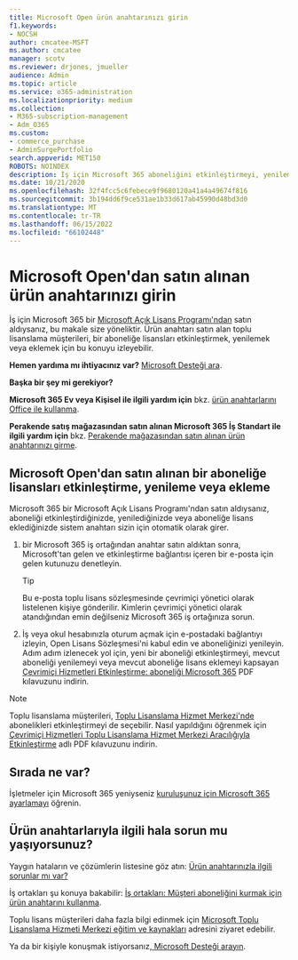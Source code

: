 ```yaml
---
title: Microsoft Open ürün anahtarınızı girin
f1.keywords:
- NOCSH
author: cmcatee-MSFT
ms.author: cmcatee
manager: scotv
ms.reviewer: drjones, jmueller
audience: Admin
ms.topic: article
ms.service: o365-administration
ms.localizationpriority: medium
ms.collection:
- M365-subscription-management
- Adm_O365
ms.custom:
- commerce_purchase
- AdminSurgePortfolio
search.appverid: MET150
ROBOTS: NOINDEX
description: İş için Microsoft 365 aboneliğini etkinleştirmeyi, yenilemeyi veya lisans eklemeyi öğrenin.
ms.date: 10/21/2020
ms.openlocfilehash: 32f4fcc5c6febece9f9680120a41a4a49674f816
ms.sourcegitcommit: 3b194dd6f9ce531ae1b33d617ab45990d48bd3d0
ms.translationtype: MT
ms.contentlocale: tr-TR
ms.lasthandoff: 06/15/2022
ms.locfileid: "66102448"
---
```

# <a name="enter-your-product-key-purchased-from-microsoft-open"></a>Microsoft Open'dan satın alınan ürün anahtarınızı girin

İş için Microsoft 365 bir [Microsoft Açık Lisans Programı'ndan](https://go.microsoft.com/fwlink/p/?LinkID=613298) satın aldıysanız, bu makale size yöneliktir. Ürün anahtarı satın alan toplu lisanslama müşterileri, bir aboneliğe lisansları etkinleştirmek, yenilemek veya eklemek için bu konuyu izleyebilir.
  
 **Hemen yardıma mı ihtiyacınız var?** [Microsoft Desteği ara](../admin/get-help-support.md).
  
 **Başka bir şey mi gerekiyor?**

 **Microsoft 365 Ev veya Kişisel ile ilgili yardım için** bkz. [ürün anahtarlarını Office ile kullanma](https://support.microsoft.com/office/12a5763a-d45c-4685-8c95-a44500213759).
  
 **Perakende satış mağazasından satın alınan Microsoft 365 İş Standart ile ilgili yardım için** bkz. [Perakende mağazasından satın alınan ürün anahtarınızı girme](enter-your-product-key.md).
  
## <a name="activate-renew-or-add-licenses-to-a-subscription-purchased-from-microsoft-open"></a>Microsoft Open'dan satın alınan bir aboneliğe lisansları etkinleştirme, yenileme veya ekleme

Microsoft 365 bir Microsoft Açık Lisans Programı'ndan satın aldıysanız, aboneliği etkinleştirdiğinizde, yenilediğinizde veya aboneliğe lisans eklediğinizde sistem anahtarı sizin için otomatik olarak girer.
  
1. bir Microsoft 365 iş ortağından anahtar satın aldıktan sonra, Microsoft'tan gelen ve etkinleştirme bağlantısı içeren bir e-posta için gelen kutunuzu denetleyin.

    > [!TIP]
    >  Bu e-posta toplu lisans sözleşmesinde çevrimiçi yönetici olarak listelenen kişiye gönderilir. Kimlerin çevrimiçi yönetici olarak atandığından emin değilseniz Microsoft 365 iş ortağınıza sorun. 
  
2. İş veya okul hesabınızla oturum açmak için e-postadaki bağlantıyı izleyin, Open Lisans Sözleşmesi'ni kabul edin ve aboneliğinizi yenileyin. Adım adım izlenecek yol için, yeni bir aboneliği etkinleştirmeyi, mevcut aboneliği yenilemeyi veya mevcut aboneliğe lisans eklemeyi kapsayan [Çevrimiçi Hizmetleri Etkinleştirme: aboneliği Microsoft 365](https://go.microsoft.com/fwlink/p/?LinkId=618100) PDF kılavuzunu indirin.

> [!NOTE]
> Toplu lisanslama müşterileri, [Toplu Lisanslama Hizmet Merkezi'nde](https://go.microsoft.com/fwlink/p/?LinkID=282016) abonelikleri etkinleştirmeyi de seçebilir. Nasıl yapıldığını öğrenmek için [Çevrimiçi Hizmetleri Toplu Lisanslama Hizmet Merkezi Aracılığıyla Etkinleştirme](https://go.microsoft.com/fwlink/p/?LinkId=618096) adlı PDF kılavuzunu indirin.
  
## <a name="whats-next"></a>Sırada ne var?

İşletmeler için Microsoft 365 yeniyseniz [kuruluşunuz için Microsoft 365 ayarlamayı](../admin/setup/setup.md) öğrenin.
  
## <a name="still-having-trouble-with-product-keys"></a>Ürün anahtarlarıyla ilgili hala sorun mu yaşıyorsunuz?

Yaygın hataların ve çözümlerin listesine göz atın: [Ürün anahtarınızla ilgili sorunlar mı var?](product-key-errors-and-solutions.md)
  
İş ortakları şu konuya bakabilir: [İş ortakları: Müşteri aboneliğini kurmak için ürün anahtarını kullanma](https://support.microsoft.com/office/cf22c50f-95c9-4fa2-b959-c264de256d40).
  
Toplu lisans müşterileri daha fazla bilgi edinmek için [Microsoft Toplu Lisanslama Hizmeti Merkezi eğitim ve kaynakları](https://go.microsoft.com/fwlink/p/?LinkId=618103) adresini ziyaret edebilir.
  
Ya da bir kişiyle konuşmak istiyorsanız[, Microsoft Desteği arayın](../admin/get-help-support.md).
